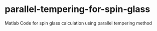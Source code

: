 # parallel-tempering-for-spin-glass
Matlab Code for spin glass calculation using parallel tempering method
